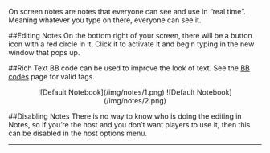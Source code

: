 On screen notes are notes that everyone can see and use in “real time”. Meaning whatever you type on there, everyone can see it.

##Editing Notes
On the bottom right of your screen, there will be a button icon with a red circle in it. Click it to activate it and begin typing in the new window that pops up.

##Rich Text
BB code can be used to improve the look of text. See the [BB codes](bb-codes.md) page for valid tags.

<center>![Default Notebook](/img/notes/1.png) ![Default Notebook](/img/notes/2.png)</center>

##Disabling Notes
There is no way to know who is doing the editing in Notes, so if you’re the host and you don’t want players to use it, then this can be disabled in the host options menu.

---
